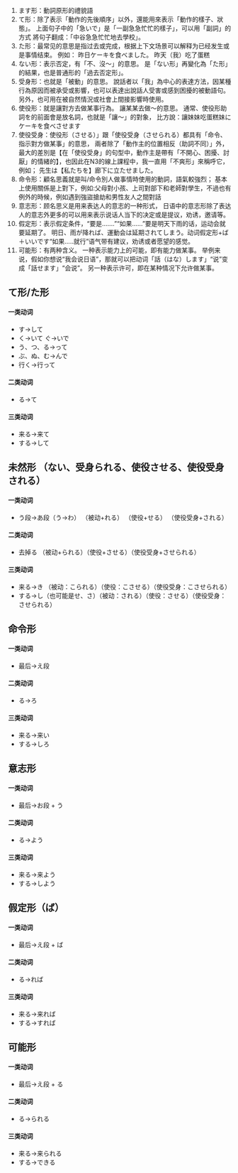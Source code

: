 1. ます形：動詞原形的禮貌語
2. て形：除了表示「動作的先後順序」以外，還能用來表示「動作的樣子、狀態」。 上面句子中的「急いで」是「一副急急忙忙的樣子」，可以用「副詞」的方式 將句子翻成：「中谷急急忙忙地去學校」。
3. た形：最常见的意思是指过去或完成，根据上下文场景可以解释为已经发生或是事情结束。 例如： 昨日ケーキを食べました。 昨天（我）吃了蛋糕
4. ない形：表示否定，有「不、沒～」的意思。 是「ない形」再變化為「た形」的結果，也是普通形的「過去否定形」。
5. 受身形：也就是「被動」的意思。 說話者以「我」為中心的表達方法，因某種行為原因而被承受或影響，也可以表達出說話人受害或感到困擾的被動語句。 另外，也可用在被自然情況或社會上間接影響時使用。
6. 使役形：就是讓對方去做某事行為。 讓某某去做～的意思。 通常、使役形助詞を的前面會是放名詞，也就是「讓～」的對象， 比方說：讓妹妹吃蛋糕妹にケーキを食べさせます
7. 使役受身：使役形（させる）」跟「使役受身（させられる）都具有「命令、指示對方做某事」的意思，
兩者除了「動作主的位置相反（助詞不同）」外，最大的差別是【在「使役受身」的句型中，動作主是帶有「不開心、困擾、討厭」的情緒的】，也因此在N3的線上課程中，我一直用「不爽形」來稱呼它，例如； 先生は【私たちを】廊下に立たせました。
8. 命令形：顧名思義就是叫/命令別人做事情時使用的動詞，語氣較強烈；
基本上使用關係是上對下，例如:父母對小孩、上司對部下和老師對學生，不過也有例外的時候，例如遇到強盜搶劫和男性友人之間對話
9. 意志形：顾名思义是用来表达人的意志的一种形式，
日语中的意志形除了表达人的意志外更多的可以用来表示说话人当下的决定或是提议，劝诱，邀请等。
10. 假定形：表示假定条件，“要是.......”“如果......”要是明天下雨的话，运动会就要延期了。 明日、雨が降れば、運動会は延期されてしまう。动词假定形+ば＋いいです“如果.....就行”语气带有建议，劝诱或者愿望的感觉。
11. 可能形：有两种含义。 一种表示能力上的可能，即有能力做某事。 举例来说，假如你想说“我会说日语”，那就可以把动词「話（はな）します」“说”变成「話せます」“会说”。 另一种表示许可，即在某种情况下允许做某事。

## て形/た形  
#### 一类动词  
+ す→して  
+ く→いて		ぐ→いで  
+ う、つ、る→って  
+ ぶ、ぬ、む→んで  
+ 行く→行って  
#### 二类动词  
+ る→て  
#### 三类动词  
+ 来る→来て  
+ する→して  
## 未然形 （ない、受身られる、使役させる、使役受身される）
#### 一类动词  
+ う段→あ段（う→わ） （被动+れる） （使役+せる） （使役受身+される）   
#### 二类动词  
+ 去掉る （被动+られる）（使役+させる）（使役受身+させられる）
#### 三类动词  
+ 来る→き  （被动：こられる）（使役：こさせる）（使役受身：こさせられる）
+ する→し（也可能是せ、さ）（被动：される）（使役：させる）（使役受身：させられる）
## 命令形  
#### 一类动词  
+ 最后→え段  
#### 二类动词  
+ る→ろ
#### 三类动词  
+ 来る→来い  
+ する→しろ
## 意志形  
#### 一类动词  
+ 最后→お段 + う  
#### 二类动词  
+ る→よう
#### 三类动词  
+ 来る→来よう
+ する→しよう
## 假定形（ば）  
#### 一类动词  
+ 最后→え段 + ば  
#### 二类动词  
+ る→れば
#### 三类动词  
+ 来る→来れば
+ する→すれば
## 可能形  
#### 一类动词  
+ 最后→え段 + る  
#### 二类动词  
+ る→られる
#### 三类动词  
+ 来る→来られる
+ する→できる
